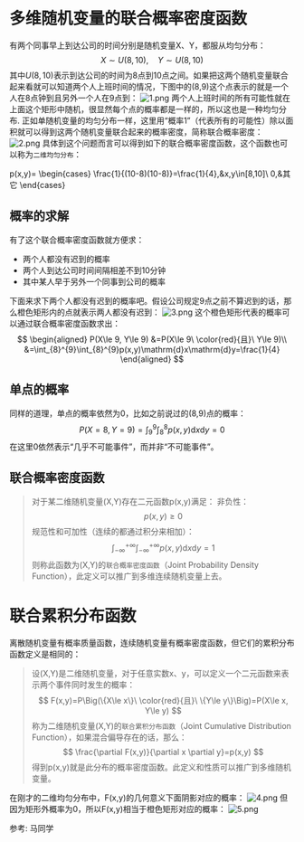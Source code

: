 


# 多维随机变量的联合概率密度函数
有两个同事早上到达公司的时间分别是随机变量X、Y，都服从均匀分布：
$$
X\sim U(8,10),\quad Y\sim U(8,10)
$$
其中$U(8,10)$表示到达公司的时间为8点到10点之间。如果把这两个随机变量联合起来看就可以知道两个人上班时间的情况，下图中的(8,9)这个点表示的就是一个人在8点钟到且另外一个人在9点到：
![1.png](1.png)
两个人上班时间的所有可能性就在上面这个矩形中随机，很显然每个点的概率都是一样的，所以这也是一种均匀分布.
正如单随机变量的均匀分布一样，这里用“概率1”（代表所有的可能性）除以面积就可以得到这两个随机变量联合起来的概率密度，简称联合概率密度：
![2.png](2.png)
具体到这个问题而言可以得到如下的联合概率密度函数，这个函数也可以称为`二维均匀分布`：

p(x,y)=
\begin{cases}
    \frac{1}{(10-8)(10-8)}=\frac{1}{4},&x,y\in[8,10]\\
    0,&其它
\end{cases}

## 概率的求解
有了这个联合概率密度函数就方便求：

- 两个人都没有迟到的概率
- 两个人到达公司时间间隔相差不到10分钟
- 其中某人早于另外一个同事到公司的概率

下面来求下两个人都没有迟到的概率吧。假设公司规定9点之前不算迟到的话，那么橙色矩形内的点就表示两人都没有迟到：
![3.png](3.png)
这个橙色矩形代表的概率可以通过联合概率密度函数求出：
$$
\begin{aligned}
    P(X\le 9, Y\le 9)
        &=P(X\le 9\ \color{red}{且}\ Y\le 9)\\
        &=\int_{8}^{9}\int_{8}^{9}p(x,y)\mathrm{d}x\mathrm{d}y=\frac{1}{4}
\end{aligned}
$$

## 单点的概率
同样的道理，单点的概率依然为0，比如之前说过的(8,9)点的概率：
$$
P(X=8, Y=9)=\int_{9}^{9}\int_{8}^{8}p(x,y)\mathrm{d}x\mathrm{d}y=0
$$
在这里0依然表示“几乎不可能事件”，而并非“不可能事件”。
## 联合概率密度函数
> 对于某二维随机变量(X,Y)存在二元函数p(x,y)满足：
非负性：
$$
p(x,y)\ge 0
$$
规范性和可加性（连续的都通过积分来相加）：
$$
\int_{-\infty}^{+\infty}\int_{-\infty}^{+\infty}p(x,y)\mathrm{d}x\mathrm{d}y=1
$$
则称此函数为(X,Y)的`联合概率密度函数`（Joint Probability Density Function），此定义可以推广到多维连续随机变量上去。


# 联合累积分布函数
离散随机变量有概率质量函数，连续随机变量有概率密度函数，但它们的累积分布函数定义是相同的：

> 设(X,Y)是二维随机变量，对于任意实数x、y，可以定义一个二元函数来表示两个事件同时发生的概率：
$$
F(x,y)=P\Big(\{X\le x\}\ \color{red}{且}\ \{Y\le y\}\Big)=P(X\le x, Y\le y)
$$
称为二维随机变量(X,Y)的`联合累积分布函数`（Joint Cumulative Distribution Function），如果混合偏导存在的话，那么：
$$
\frac{\partial F(x,y)}{\partial x \partial y}=p(x,y)
$$
得到p(x,y)就是此分布的概率密度函数。此定义和性质可以推广到多维随机变量。

在刚才的二维均匀分布中，F(x,y)的几何意义下面阴影对应的概率：
![4.png](4.png)
但因为矩形外概率为0，所以F(x,y)相当于橙色矩形对应的概率：
![5.png](5.png)


参考:
马同学
